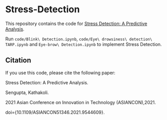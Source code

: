 # Stress-Detection
This repository contains the code for [Stress Detection: A Predictive Analysis](https://ieeexplore.ieee.org/document/9544609).

Run `code/Blink\ Detection.ipynb`, `code/Eye\ drowsiness\ detection\ TARP.ipynb` and `Eye-brow\ Detection.ipynb` to implement Stress Detection.

## Citation
If you use this code, please cite the following paper:

Stress Detection: A Predictive Analysis.

Sengupta, Kathakoli.

2021 Asian Conference on Innovation in Technology (ASIANCON),2021.

doi={10.1109/ASIANCON51346.2021.9544609}.

